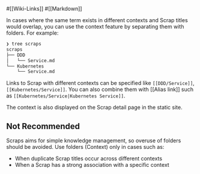 #[[Wiki-Links]] #[[Markdown]]

In cases where the same term exists in different contexts and Scrap titles would overlap, you can use the context feature by separating them with folders. For example:

```bash
❯ tree scraps
scraps
├── DDD
│   └── Service.md
└── Kubernetes
    └── Service.md
```

Links to Scrap with different contexts can be specified like `[[DDD/Service]]`, `[[Kubernetes/Service]]`. You can also combine them with [[Alias link]] such as `[[Kubernetes/Service|Kubernetes Service]]`.

The context is also displayed on the Scrap detail page in the static site.

## Not Recommended
Scraps aims for simple knowledge management, so overuse of folders should be avoided. Use folders (Context) only in cases such as:
- When duplicate Scrap titles occur across different contexts
- When a Scrap has a strong association with a specific context